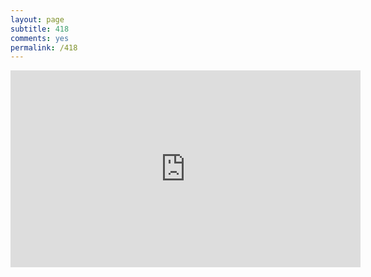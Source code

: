 ```yaml
---
layout: page
subtitle: 418
comments: yes
permalink: /418
---
```


<iframe width="560" height="315"
src="https://www.youtube.com/embed/yeR38fkOPQg" frameborder="0"
allow="accelerometer; autoplay; encrypted-media; gyroscope;
picture-in-picture" allowfullscreen></iframe>

<script async src="https://pagead2.googlesyndication.com/pagead/js/adsbygoogle.js?client=ca-pub-5740179710332332"
     crossorigin="anonymous"></script>
<!-- Banner -->
<ins class="adsbygoogle"
     style="display:block"
     data-ad-client="ca-pub-5740179710332332"
     data-ad-slot="8445306850"
     data-ad-format="auto"
     data-full-width-responsive="true"></ins>
<script>
     (adsbygoogle = window.adsbygoogle || []).push({});
</script>
